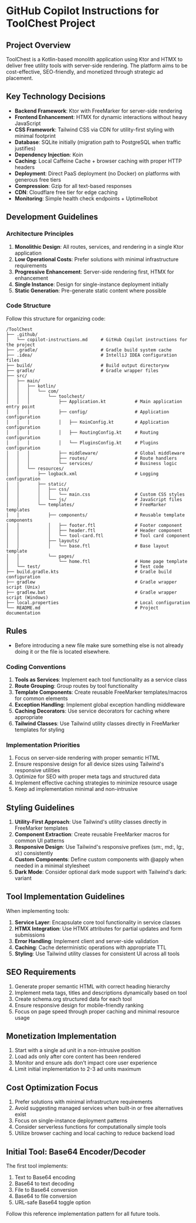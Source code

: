 # GitHub Copilot Instructions for ToolChest Project

## Project Overview

ToolChest is a Kotlin-based monolith application using Ktor and HTMX to deliver free utility tools with server-side rendering. The platform aims to be cost-effective, SEO-friendly, and monetized through strategic ad placement.

## Key Technology Decisions

- **Backend Framework**: Ktor with FreeMarker for server-side rendering
- **Frontend Enhancement**: HTMX for dynamic interactions without heavy JavaScript
- **CSS Framework**: Tailwind CSS via CDN for utility-first styling with minimal footprint
- **Database**: SQLite initially (migration path to PostgreSQL when traffic justifies)
- **Dependency Injection**: Koin
- **Caching**: Local Caffeine Cache + browser caching with proper HTTP headers
- **Deployment**: Direct PaaS deployment (no Docker) on platforms with generous free tiers
- **Compression**: Gzip for all text-based responses
- **CDN**: Cloudflare free tier for edge caching
- **Monitoring**: Simple health check endpoints + UptimeRobot

## Development Guidelines

### Architecture Principles

1. **Monolithic Design**: All routes, services, and rendering in a single Ktor application
2. **Low Operational Costs**: Prefer solutions with minimal infrastructure requirements
3. **Progressive Enhancement**: Server-side rendering first, HTMX for enhancement
4. **Single Instance**: Design for single-instance deployment initially
5. **Static Generation**: Pre-generate static content where possible

### Code Structure

Follow this structure for organizing code:

```
/ToolChest
├── .github/
│   └── copilot-instructions.md     # GitHub Copilot instructions for the project
├── .gradle/                        # Gradle build system cache
├── .idea/                          # IntelliJ IDEA configuration files
├── build/                          # Build output directoryxw
├── gradle/                         # Gradle wrapper files
├── src/
│   ├── main/
│   │   ├── kotlin/
│   │   │   └── com/
│   │   │       └── toolchest/
│   │   │           ├── Application.kt           # Main application entry point
│   │   │           ├── config/                  # Application configuration
│   │   │           │   ├── KoinConfig.kt        # Application configuration
│   │   │           │   ├── RoutingConfig.kt     # Routing configuration
│   │   │           │   └── PluginsConfig.kt     # Plugins configuration
│   │   │           ├── middleware/              # Global middleware
│   │   │           ├── routes/                  # Route handlers
│   │   │           └── services/                # Business logic
│   │   └── resources/
│   │       ├── logback.xml                      # Logging configuration
│   │       ├── static/
│   │       │   ├── css/
│   │       │   │   └── main.css                 # Custom CSS styles
│   │       │   └── js/                          # JavaScript files
│   │       └── templates/                       # FreeMarker templates
│   │           ├── components/                  # Reusable template components
│   │           │   ├── footer.ftl               # Footer component
│   │           │   ├── header.ftl               # Header component
│   │           │   └── tool-card.ftl            # Tool card component
│   │           ├── layouts/
│   │           │   └── base.ftl                 # Base layout template
│   │           └── pages/
│   │               └── home.ftl                 # Home page template
│   └── test/                                    # Test code
├── build.gradle.kts                             # Gradle build configuration
├── gradlew                                      # Gradle wrapper script (Unix)
├── gradlew.bat                                  # Gradle wrapper script (Windows)
├── local.properties                             # Local configuration
└── README.md                                    # Project documentation
```

## Rules
- Before introducing a new file make sure something else is not already doing it or the file is located elsewhere.

### Coding Conventions

1. **Tools as Services**: Implement each tool functionality as a service class
2. **Route Grouping**: Group routes by tool functionality
3. **Template Components**: Create reusable FreeMarker templates/macros for common elements
4. **Exception Handling**: Implement global exception handling middleware
5. **Caching Decorators**: Use service decorators for caching where appropriate
6. **Tailwind Classes**: Use Tailwind utility classes directly in FreeMarker templates for styling

### Implementation Priorities

1. Focus on server-side rendering with proper semantic HTML
2. Ensure responsive design for all device sizes using Tailwind's responsive utilities
3. Optimize for SEO with proper meta tags and structured data
4. Implement effective caching strategies to minimize resource usage
5. Keep ad implementation minimal and non-intrusive

## Styling Guidelines

1. **Utility-First Approach**: Use Tailwind's utility classes directly in FreeMarker templates
2. **Component Extraction**: Create reusable FreeMarker macros for common UI patterns
3. **Responsive Design**: Use Tailwind's responsive prefixes (sm:, md:, lg:, xl:) consistently
4. **Custom Components**: Define custom components with @apply when needed in a minimal stylesheet
5. **Dark Mode**: Consider optional dark mode support with Tailwind's dark: variant

## Tool Implementation Guidelines

When implementing tools:

1. **Service Layer**: Encapsulate core tool functionality in service classes
2. **HTMX Integration**: Use HTMX attributes for partial updates and form submissions
3. **Error Handling**: Implement client and server-side validation
4. **Caching**: Cache deterministic operations with appropriate TTL
5. **Styling**: Use Tailwind utility classes for consistent UI across all tools

## SEO Requirements

1. Generate proper semantic HTML with correct heading hierarchy
2. Implement meta tags, titles and descriptions dynamically based on tool
3. Create schema.org structured data for each tool
4. Ensure responsive design for mobile-friendly ranking
5. Focus on page speed through proper caching and minimal resource usage

## Monetization Implementation

1. Start with a single ad unit in a non-intrusive position
2. Load ads only after core content has been rendered
3. Monitor and ensure ads don't impact core user experience
4. Limit initial implementation to 2-3 ad units maximum

## Cost Optimization Focus

1. Prefer solutions with minimal infrastructure requirements
2. Avoid suggesting managed services when built-in or free alternatives exist
3. Focus on single-instance deployment patterns
4. Consider serverless functions for computationally simple tools
5. Utilize browser caching and local caching to reduce backend load

## Initial Tool: Base64 Encoder/Decoder

The first tool implements:

1. Text to Base64 encoding
2. Base64 to text decoding
3. File to Base64 conversion
4. Base64 to file conversion
5. URL-safe Base64 toggle option

Follow this reference implementation pattern for all future tools.